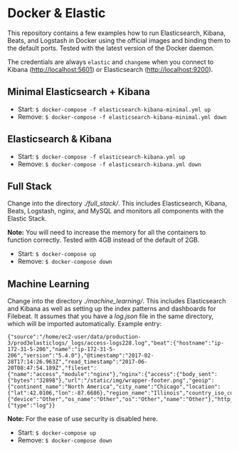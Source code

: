 # Docker & Elastic

This repository contains a few examples how to run Elasticsearch, Kibana, Beats, and Logstash in Docker using the official images and binding them to the default ports. Tested with the latest version of the Docker daemon.

The credentials are always `elastic` and `changeme` when you connect to Kibana ([http://localhost:5601](http://localhost:5601)) or Elasticsearch ([http://localhost:9200](http://localhost:9200)).


## Minimal Elasticsearch + Kibana

* Start: `$ docker-compose -f elasticsearch-kibana-minimal.yml up`
* Remove: `$ docker-compose -f elasticsearch-kibana-minimal.yml down`


## Elasticsearch & Kibana

* Start: `$ docker-compose -f elasticsearch-kibana.yml up`
* Remove: `$ docker-compose -f elasticsearch-kibana.yml down`


## Full Stack

Change into the directory *./full_stack/*.
This includes Elasticsearch, Kibana, Beats, Logstash, nginx, and MySQL and monitors all components with the Elastic Stack.

**Note:** You will need to increase the memory for all the containers to function correctly. Tested with 4GB instead of the default of 2GB.

* Start: `$ docker-compose up`
* Remove: `$ docker-compose down`


## Machine Learning

Change into the directory *./machine_learning/*.
This includes Elasticsearch and Kibana as well as setting up the index patterns and dashboards for Filebeat. It assumes that you have a *log.json* file in the same directory, which will be imported automatically. Example entry:

```
{"source":"/home/ec2-user/data/production-3/prod3elasticlogs/_logs/access-logs228.log","beat":{"hostname":"ip-172-31-5-206","name":"ip-172-31-5-206","version":"5.4.0"},"@timestamp":"2017-02-28T17:14:26.963Z","read_timestamp":"2017-06-20T08:47:54.189Z","fileset":{"name":"access","module":"nginx"},"nginx":{"access":{"body_sent":{"bytes":"32898"},"url":"/static/img/wrapper-footer.png","geoip":{"continent_name":"North America","city_name":"Chicago","location":{"lat":42.0106,"lon":-87.6686},"region_name":"Illinois","country_iso_code":"US"},"response_code":"404","user_agent":{"device":"Other","os_name":"Other","os":"Other","name":"Other"},"http_version":"1.1","method":"GET","remote_ip":"213.222.148.205"}},"prospector":{"type":"log"}}
```

**Note:** For the ease of use security is disabled here.

* Start: `$ docker-compose up`
* Remove: `$ docker-compose down`
